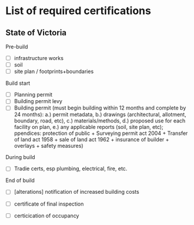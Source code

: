 # List of required certifications

## State of Victoria

Pre-build
  - [ ] infrastructure works
  - [ ] soil
  - [ ] site plan / footprints+boundaries 

Build start
  - [ ] Planning permit 
  - [ ] Building permit levy
  - [ ] Building permit (must begin building within 12 months and complete by 24 months): a.) permit metadata, b.) drawings (architectural, allotment, boundary, road, etc), c.) materials/methods, d.) proposed use for each facility on plan, e.) any applicable reports (soil, site plan, etc); ppendices: protection of public + Surveying permit act 2004 + Transfer of land act 1958 + sale of land act 1962 + insurance of builder + overlays + safety measures)

During build
  - [ ] Tradie certs, esp plumbing, electrical, fire, etc.

End of build
 - [ ] [alterations] notification of increased building costs
 - [ ] certificate of final inspection
 - [ ] certicication of occupancy

